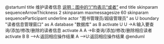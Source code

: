 @startuml
title
 维护读者信息
 <u>说明：图中的“/”均表示“或者”</u>
end title
skinparam sequenceArrowThickness 2
skinparam maxmessagesize 60
skinparam sequenceParticipant underline
actor "图书管理员/超级管理员" as U
boundary "读者信息管理窗口" as A
database "数据库" as B
activate U
U ->A:输入要查询/添加/修改/删除的读者信息
activate A
A ->B:查询/添加/修改/删除相应读者
activate B
B -->A:返回相应操作结果
A -->U:返回相应操作结果
@enduml